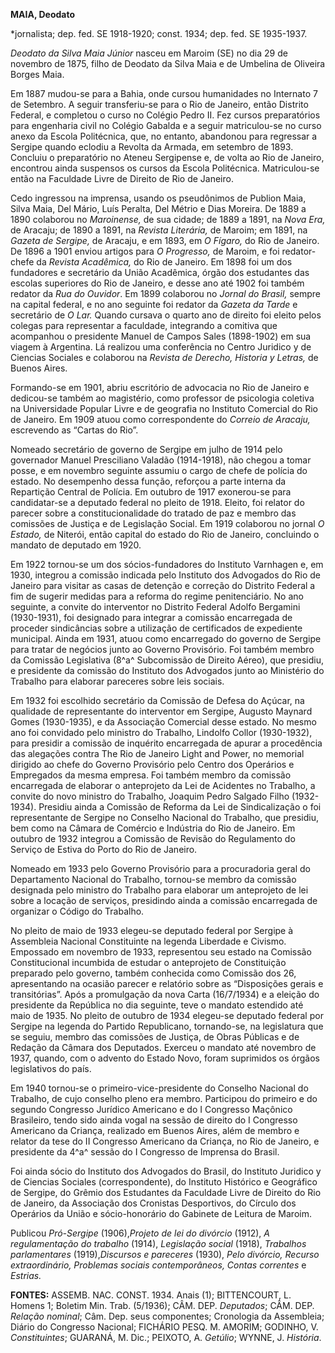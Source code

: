 **MAIA, Deodato**

\*jornalista; dep. fed. SE 1918-1920; const. 1934; dep. fed. SE
1935-1937.

*Deodato da Silva Maia Júnior* nasceu em Maroim (SE) no dia 29 de
novembro de 1875, filho de Deodato da Silva Maia e de Umbelina de
Oliveira Borges Maia.

Em 1887 mudou-se para a Bahia, onde cursou humanidades no Internato 7 de
Setembro. A seguir transferiu-se para o Rio de Janeiro, então Distrito
Federal, e completou o curso no Colégio Pedro II. Fez cursos
preparatórios para engenharia civil no Colégio Gabalda e a seguir
matriculou-se no curso anexo da Escola Politécnica, que, no entanto,
abandonou para regressar a Sergipe quando eclodiu a Revolta da Armada,
em setembro de 1893. Concluiu o preparatório no Ateneu Sergipense e, de
volta ao Rio de Janeiro, encontrou ainda suspensos os cursos da Escola
Politécnica. Matriculou-se então na Faculdade Livre de Direito de Rio de
Janeiro.

Cedo ingressou na imprensa, usando os pseudônimos de Publion Maia, Silva
Maia, Del Mário, Luís Peralta, Del Métrio e Dias Moreira. De 1889 a 1890
colaborou no *Maroinense,* de sua cidade; de 1889 a 1891, na *Nova Era,*
de Aracaju; de 1890 a 1891, na *Revista Literária,* de Maroim; em 1891,
na *Gazeta de Sergipe,* de Aracaju, e em 1893, em *O Fígaro,* do Rio de
Janeiro. De 1896 a 1901 enviou artigos para *O Progresso,* de Maroim, e
foi redator-chefe da *Revista Acadêmica,* do Rio de Janeiro. Em 1898 foi
um dos fundadores e secretário da União Acadêmica, órgão dos estudantes
das escolas superiores do Rio de Janeiro, e desse ano até 1902 foi
também redator da *Rua do Ouvidor*. Em 1899 colaborou no *Jornal do
Brasil,* sempre na capital federal, e no ano seguinte foi redator da
*Gazeta da Tarde* e secretário de *O Lar.* Quando cursava o quarto ano
de direito foi eleito pelos colegas para representar a faculdade,
integrando a comitiva que acompanhou o presidente Manuel de Campos Sales
(1898-1902) em sua viagem à Argentina. Lá realizou uma conferência no
Centro Juridico y de Ciencias Sociales e colaborou na *Revista de
Derecho, Historia y Letras,* de Buenos Aires.

Formando-se em 1901, abriu escritório de advocacia no Rio de Janeiro e
dedicou-se também ao magistério, como professor de psicologia coletiva
na Universidade Popular Livre e de geografia no Instituto Comercial do
Rio de Janeiro. Em 1909 atuou como correspondente do *Correio* *de
Aracaju,* escrevendo as “Cartas do Rio”.

Nomeado secretário de governo de Sergipe em julho de 1914 pelo
governador Manuel Presciliano Valadão (1914-1918), não chegou a tomar
posse, e em novembro seguinte assumiu o cargo de chefe de polícia do
estado. No desempenho dessa função, reforçou a parte interna da
Repartição Central de Polícia. Em outubro de 1917 exonerou-se para
candidatar-se a deputado federal no pleito de 1918. Eleito, foi relator
do parecer sobre a constitucionalidade do tratado de paz e membro das
comissões de Justiça e de Legislação Social. Em 1919 colaborou no jornal
*O Estado,* de Niterói, então capital do estado do Rio de Janeiro,
concluindo o mandato de deputado em 1920.

Em 1922 tornou-se um dos sócios-fundadores do Instituto Varnhagen e, em
1930, integrou a comissão indicada pelo Instituto dos Advogados do Rio
de Janeiro para visitar as casas de detenção e correção do Distrito
Federal a fim de sugerir medidas para a reforma do regime penitenciário.
No ano seguinte, a convite do interventor no Distrito Federal Adolfo
Bergamini (1930-1931), foi designado para integrar a comissão
encarregada de proceder sindicâncias sobre a utilização de certificados
de expediente municipal. Ainda em 1931, atuou como encarregado do
governo de Sergipe para tratar de negócios junto ao Governo Provisório.
Foi também membro da Comissão Legislativa (8^a^ Subcomissão de Direito
Aéreo), que presidiu, e presidente da comissão do Instituto dos
Advogados junto ao Ministério do Trabalho para elaborar pareceres sobre
leis sociais.

Em 1932 foi escolhido secretário da Comissão de Defesa do Açúcar, na
qualidade de representante do interventor em Sergipe, Augusto Maynard
Gomes (1930-1935), e da Associação Comercial desse estado. No mesmo ano
foi convidado pelo ministro do Trabalho, Lindolfo Collor (1930-1932),
para presidir a comissão de inquérito encarregada de apurar a
procedência das alegações contra The Rio de Janeiro Light and Power, no
memorial dirigido ao chefe do Governo Provisório pelo Centro dos
Operários e Empregados da mesma empresa. Foi também membro da comissão
encarregada de elaborar o anteprojeto da Lei de Acidentes no Trabalho, a
convite do novo ministro do Trabalho, Joaquim Pedro Salgado Filho
(1932-1934). Presidiu ainda a Comissão de Reforma da Lei de
Sindicalização o foi representante de Sergipe no Conselho Nacional do
Trabalho, que presidiu, bem como na Câmara de Comércio e Indústria do
Rio de Janeiro. Em outubro de 1932 integrou a Comissão de Revisão do
Regulamento do Serviço de Estiva do Porto do Rio de Janeiro.

Nomeado em 1933 pelo Governo Provisório para a procuradoria geral do
Departamento Nacional do Trabalho, tornou-se membro da comissão
designada pelo ministro do Trabalho para elaborar um anteprojeto de lei
sobre a locação de serviços, presidindo ainda a comissão encarregada de
organizar o Código do Trabalho.

No pleito de maio de 1933 elegeu-se deputado federal por Sergipe à
Assembleia Nacional Constituinte na legenda Liberdade e Civismo.
Empossado em novembro de 1933, representou seu estado na Comissão
Constitucional incumbida de estudar o anteprojeto de Constituição
preparado pelo governo, também conhecida como Comissão dos 26,
apresentando na ocasião parecer e relatório sobre as “Disposições gerais
e transitórias”. Após a promulgação da nova Carta (16/7/1934) e a
eleição do presidente da República no dia seguinte, teve o mandato
estendido até maio de 1935. No pleito de outubro de 1934 elegeu-se
deputado federal por Sergipe na legenda do Partido Republicano,
tornando-se, na legislatura que se seguiu, membro das comissões de
Justiça, de Obras Públicas e de Redação da Câmara dos Deputados. Exerceu
o mandato até novembro de 1937, quando, com o advento do Estado Novo,
foram suprimidos os órgãos legislativos do país.

Em 1940 tornou-se o primeiro-vice-presidente do Conselho Nacional do
Trabalho, de cujo conselho pleno era membro. Participou do primeiro e do
segundo Congresso Jurídico Americano e do I Congresso Maçônico
Brasileiro, tendo sido ainda vogal na sessão de direito do I Congresso
Americano da Criança, realizado em Buenos Aires, além de membro e
relator da tese do II Congresso Americano da Criança, no Rio de Janeiro,
e presidente da 4^a^ sessão do I Congresso de Imprensa do Brasil.

Foi ainda sócio do Instituto dos Advogados do Brasil, do Instituto
Juridico y de Ciencias Sociales (correspondente), do Instituto Histórico
e Geográfico de Sergipe, do Grêmio dos Estudantes da Faculdade Livre de
Direito do Rio de Janeiro, da Associação dos Cronistas Desportivos, do
Círculo dos Operários da União e sócio-honorário do Gabinete de Leitura
de Maroim.

Publicou *Pró-Sergipe* (1906),*Projeto de lei* *do divórcio* (1912), *A
regulamentação do trabalho* (1914), *Legislação social* (1918),
*Trabalhos parlamentares* (1919),*Discursos e pareceres* (1930), *Pelo
divórcio, Recurso extraordinário, Problemas sociais contemporâneos,*
*Contas correntes* e *Estrias.*

**FONTES:** ASSEMB. NAC. CONST. 1934. Anais (1); BITTENCOURT, L. Homens
1; Boletim Min. Trab. (5/1936); CÂM. DEP. *Deputados*; CÂM. DEP.
*Relação nominal*; Câm. Dep. seus componentes; Cronologia da Assembleia;
Diário do Congresso Nacional; FICHÁRIO PESQ. M. AMORIM; GODINHO, V.
*Constituintes*; GUARANÁ, M. Dic.; PEIXOTO, A. *Getúlio*; WYNNE, J.
*História*.
